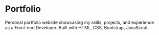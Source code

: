 # Portfolio
Personal portfolio website showcasing my skills, projects, and experience as a Front-end Developer. Built with HTML, CSS, Bootstrap, JavaScript.
